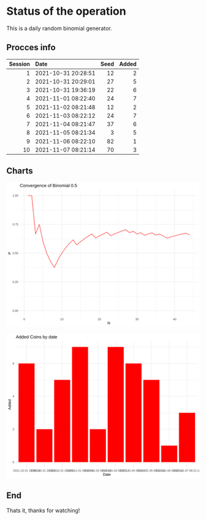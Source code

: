 # Status of the operation
  
  This is a daily random binomial generator.
  
## Procces info

| Session|Date                | Seed| Added|
|-------:|:-------------------|----:|-----:|
|       1|2021-10-31 20:28:51 |   12|     2|
|       2|2021-10-31 20:29:01 |   27|     5|
|       3|2021-10-31 19:36:19 |   22|     6|
|       4|2021-11-01 08:22:40 |   24|     7|
|       5|2021-11-02 08:21:48 |   12|     2|
|       6|2021-11-03 08:22:12 |   24|     7|
|       7|2021-11-04 08:21:47 |   37|     6|
|       8|2021-11-05 08:21:34 |    3|     5|
|       9|2021-11-06 08:22:10 |   82|     1|
|      10|2021-11-07 08:21:14 |   70|     3|

## Charts 

![](charts/plot1.png)

![](charts/plot2.png)

## End

Thats it, thanks for watching!
